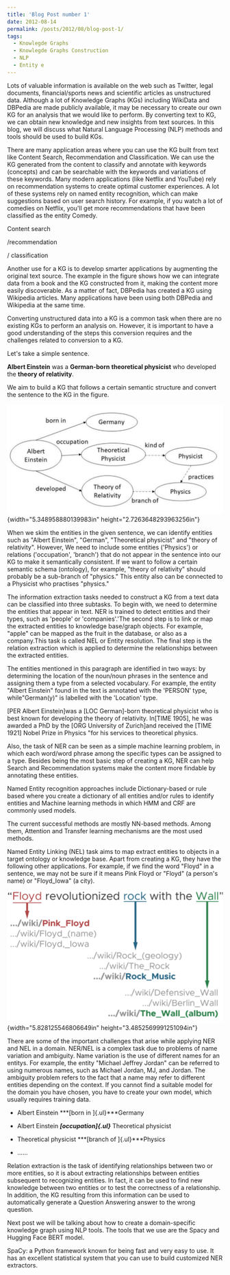 ```yaml
---
title: 'Blog Post number 1'
date: 2012-08-14
permalink: /posts/2012/08/blog-post-1/
tags:
  - Knowlegde Graphs
  - Knowlegde Graphs Construction
  - NLP
  - Entity e
---
```


Lots of valuable information is available on the web such as Twitter,
legal documents, financial/sports news and scientific articles as
unstructured data. Although a lot of Knowledge Graphs (KGs) including
WikiData and DBPedia are made publicly available, it may be necessary to
create our own KG for an analysis that we would like to perform. By
converting text to KG, we can obtain new knowledge and new insights from
text sources. In this blog, we will discuss what Natural Language
Processing (NLP) methods and tools should be used to build KGs.

There are many application areas where you can use the KG built from
text like Content Search, Recommendation and Classification. We can use
the KG generated from the content to classify and annotate with keywords
(concepts) and can be searchable with the keywords and variations of
these keywords. Many modern applications (like Netflix and YouTube) rely
on recommendation systems to create optimal customer experiences. A lot
of these systems rely on named entity recognition, which can make
suggestions based on user search history. For example, if you watch a
lot of comedies on Netflix, you'll get more recommendations that have
been classified as the entity Comedy.

Content search

/recommendation

/ classification


Another use for a KG is to develop smarter applications by augmenting
the original text source. The example in the figure shows how we can
integrate data from a book and the KG constructed from it, making the
content more easily discoverable. As a matter of fact, DBPedia has
created a KG using Wikipedia articles. Many applications have been using
both DBPedia and Wikipedia at the same time.


Converting unstructured data into a KG is a common task when there are
no existing KGs to perform an analysis on. However, it is important to
have a good understanding of the steps this conversion requires and the
challenges related to conversion to a KG.

Let\'s take a simple sentence.

**Albert Einstein** was a **German-born** **theoretical physicist** who
developed the **theory of relativity**.

We aim to build a KG that follows a certain semantic structure and
convert the sentence to the KG in the figure.

![](images/example_kg_albert.png){width="5.348958880139983in"
height="2.7263648293963256in"}

When we skim the entities in the given sentence, we can identify
entities such as \"Albert Einstein\", \"German\", \"Theoretical
physicist\" and \"theory of relativity\". However, We need to include
some entities ('Physics') or relations ('occupation', 'branch') that do
not appear in the sentence into our KG to make it semantically
consistent. If we want to follow a certain semantic schema (ontology),
for example, \"theory of relativity\" should probably be a sub-branch of
"physics." This entity also can be connected to a Physicist who
practises "physics."

The information extraction tasks needed to construct a KG from a text
data can be classified into three subtasks. To begin with, we need to
determine the entities that appear in text. NER is trained to detect
entities and their types, such as \'people\' or \'companies\'.'The
second step is to link or map the extracted entities to knowledge
base/graph objects. For example, "apple" can be mapped as the fruit in
the database, or also as a company.This task is called NEL or Entity
resolution. The final step is the relation extraction which is applied
to determine the relationships between the extracted entities.

The entities mentioned in this paragraph are identified in two ways: by
determining the location of the noun/noun phrases in the sentence and
assigning them a type from a selected vocabulary. For example, the
entity "Albert Einstein" found in the text is annotated with the
\'PERSON\' type, while"German(y)" is labelled with the \'Location\'
type.

\[PER Albert Einstein\]was a \[LOC German\]-born theoretical physicist
who is best known for developing the theory of relativity. In\[TIME
1905\], he was awarded a PhD by the \[ORG University of Zurich\]and
received the \[TIME 1921\] Nobel Prize in Physics \"for his services to
theoretical physics.

Also, the task of NER can be seen as a simple machine learning problem,
in which each word/word phrase among the specific types can be assigned
to a type. Besides being the most basic step of creating a KG, NER can
help Search and Recommendation systems make the content more findable by
annotating these entities.

Named Entity recognition approaches include Dictionary-based or rule
based where you create a dictionary of all entities and/or rules to
identify entities and Machine learning methods in which HMM and CRF are
commonly used models.

The current successful methods are mostly NN-based methods. Among them,
Attention and Transfer learning mechanisms are the most used methods.

Named Entity Linking (NEL) task aims to map extract entities to objects
in a target ontology or knowledge base. Apart from creating a KG, they
have the following other applications. For example, if we find the word
"Floyd" in a sentence, we may not be sure if it means Pink Floyd or
"Floyd" (a person's name) or "Floyd_Iowa" (a city).

![](images/example_entity_linking_floyd.png){width="5.828125546806649in"
height="3.4852569991251094in"}

There are some of the important challenges that arise while applying NER
and NEL in a domain. NER/NEL is a complex task due to problems of name
variation and ambiguity. Name variation is the use of different names
for an entitys. For example, the entity "Michael Jeffrey Jordan" can be
referred to using numerous names, such as Michael Jordan, MJ, and
Jordan. The ambiguity problem refers to the fact that a name may refer
to different entities depending on the context. If you cannot find a
suitable model for the domain you have chosen, you have to create your
own model, which usually requires training data.

-   Albert Einstein ***[born in ]{.ul}***Germany

-   Albert Einstein ***[occupation]{.ul}*** Theoretical physicist

-   Theoretical physicist ***[branch of ]{.ul}***Physics

-   ......

Relation extraction is the task of identifying relationships between two
or more entities, so it is about extracting relationships between
entities subsequent to recognizing entities. In fact, it can be used to
find new knowledge between two entities or to test the correctness of a
relationship. In addition, the KG resulting from this information can be
used to automatically generate a Question Answering answer to the wrong
question.

Next post we will be talking about how to create a domain-specific
knowledge graph using NLP tools. The tools that we use are the Spacy and
Hugging Face BERT model.

SpaCy: a Python framework known for being fast and very easy to use. It
has an excellent statistical system that you can use to build customized
NER extractors.
